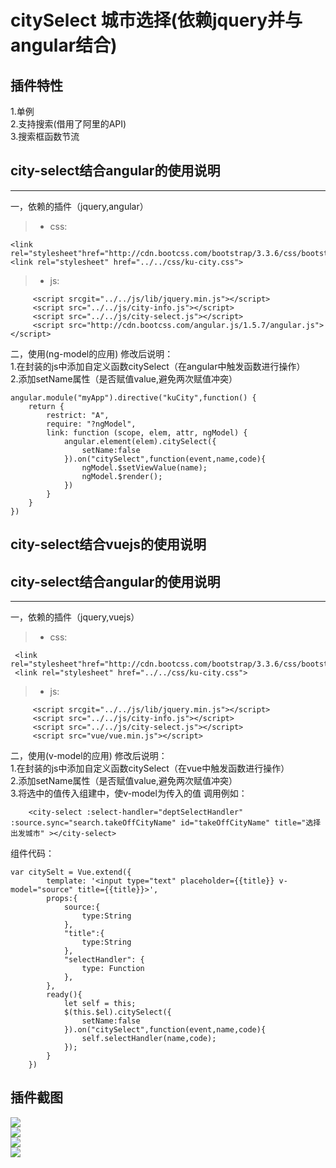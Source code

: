 # citySelect 城市选择(依赖jquery并与angular结合)
插件特性
----------  
1.单例  
2.支持搜索(借用了阿里的API)  
3.搜索框函数节流    
  
## city-select结合angular的使用说明
----
一，依赖的插件（jquery,angular）
  >* css:
```
<link rel="stylesheet"href="http://cdn.bootcss.com/bootstrap/3.3.6/css/bootstrap.css">
<link rel="stylesheet" href="../../css/ku-city.css">
``` 
   >* js:
```
     <script srcgit="../../js/lib/jquery.min.js"></script>
     <script src="../../js/city-info.js"></script>
     <script src="../../js/city-select.js"></script>
     <script src="http://cdn.bootcss.com/angular.js/1.5.7/angular.js"></script>
 ```
    
二，使用(ng-model的应用)
    修改后说明：<br/>
          1.在封装的js中添加自定义函数citySelect（在angular中触发函数进行操作）<br/>
          2.添加setName属性（是否赋值value,避免两次赋值冲突）<br/>
```
angular.module("myApp").directive("kuCity",function() {
    return {
        restrict: "A",
        require: "?ngModel",
        link: function (scope, elem, attr, ngModel) {
            angular.element(elem).citySelect({
                setName:false
            }).on("citySelect",function(event,name,code){
                ngModel.$setViewValue(name);
                ngModel.$render();
            })
        }
    }
})

```
## city-select结合vuejs的使用说明 
## city-select结合angular的使用说明
----
一，依赖的插件（jquery,vuejs）
  >* css:    
```
 <link rel="stylesheet"href="http://cdn.bootcss.com/bootstrap/3.3.6/css/bootstrap.css">
 <link rel="stylesheet" href="../../css/ku-city.css">
``` 
>* js: 
```
     <script srcgit="../../js/lib/jquery.min.js"></script>
     <script src="../../js/city-info.js"></script>
     <script src="../../js/city-select.js"></script>
     <script src="vue/vue.min.js"></script>
 ```
二，使用(v-model的应用)
    修改后说明：<br/>
          1.在封装的js中添加自定义函数citySelect（在vue中触发函数进行操作）<br/>
          2.添加setName属性（是否赋值value,避免两次赋值冲突）<br/>
          3.将选中的值传入组建中，使v-model为传入的值
调用例如：
```
    <city-select :select-handler="deptSelectHandler" :source.sync="search.takeOffCityName" id="takeOffCityName" title="选择出发城市" ></city-select>
```
组件代码：
```
var citySelt = Vue.extend({
        template: '<input type="text" placeholder={{title}} v-model="source" title={{title}}>',
        props:{
            source:{
                type:String
            },
            "title":{
                type:String
            },
            "selectHandler": {
                type: Function
            },
        },
        ready(){
            let self = this;
            $(this.$el).citySelect({
                setName:false
            }).on("citySelect",function(event,name,code){
                self.selectHandler(name,code);
            });
        }
    })
```
插件截图
----------

![](http://7xi96x.com1.z0.glb.clouddn.com/kucity1.png)  
![](http://7xi96x.com1.z0.glb.clouddn.com/kucity2.png)  
![](http://7xi96x.com1.z0.glb.clouddn.com/kucity3.png)  
![](http://7xi96x.com1.z0.glb.clouddn.com/kucity4.png)  

